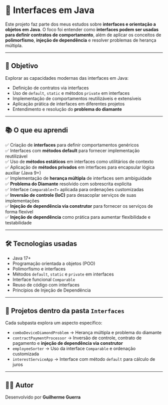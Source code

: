 # 🧩 Interfaces em Java

Este projeto faz parte dos meus estudos sobre **interfaces e orientação a objetos em Java**. O foco foi entender como **interfaces podem ser usadas para definir contratos de comportamento**, além de aplicar os conceitos de **polimorfismo**, **injeção de dependência** e resolver problemas de herança múltipla.

---

## 📌 Objetivo

Explorar as capacidades modernas das interfaces em Java:

- Definição de contratos via interfaces
- Uso de `default`, `static` e métodos `private` em interfaces
- Implementação de comportamentos reutilizáveis e extensíveis
- Aplicação prática de interfaces em diferentes projetos
- Entendimento e resolução do **problema do diamante**

---

## 📚 O que eu aprendi

✅ Criação de **interfaces** para definir comportamentos genéricos  
✅ Interfaces com **métodos default** para fornecer implementação reutilizável  
✅ Uso de **métodos estáticos** em interfaces como utilitários de contexto  
✅ Aplicação de **métodos privados** em interfaces para encapsular lógica auxiliar (Java 9+)  
✅ Implementação de **herança múltipla** de interfaces sem ambiguidade  
✅ **Problema do Diamante** resolvido com sobrescrita explícita  
✅ Interface `Comparable<T>` aplicada para ordenações customizadas  
✅ **Inversão de controle (IoC)** para desacoplar serviços de suas implementações  
✅ **Injeção de dependência via construtor** para fornecer os serviços de forma flexível  
✅ **Injeção de dependência** como prática para aumentar flexibilidade e testabilidade  

---

## 🛠️ Tecnologias usadas

- Java 17+  
- Programação orientada a objetos (POO)  
- Polimorfismo e interfaces  
- Métodos `default`, `static` e `private` em interfaces  
- Interface funcional `Comparable`  
- Reuso de código com interfaces  
- Princípios de Injeção de Dependência

---

## 📂 Projetos dentro da pasta `Interfaces`

Cada subpasta explora um aspecto específico:

- `comboDeviceDiamondProblem` → Herança múltipla e problema do diamante  
- `contractPaymentProcessor` → Inversão de controle, contrato de pagamento e **injeção de dependência via construtor**  
- `employeeSorter` → Uso da interface `Comparable` e ordenação customizada  
- `interestServiceApp` → Interface com método `default` para cálculo de juros  

---

## 👨‍💻 Autor

Desenvolvido por **Guilherme Guerra**
